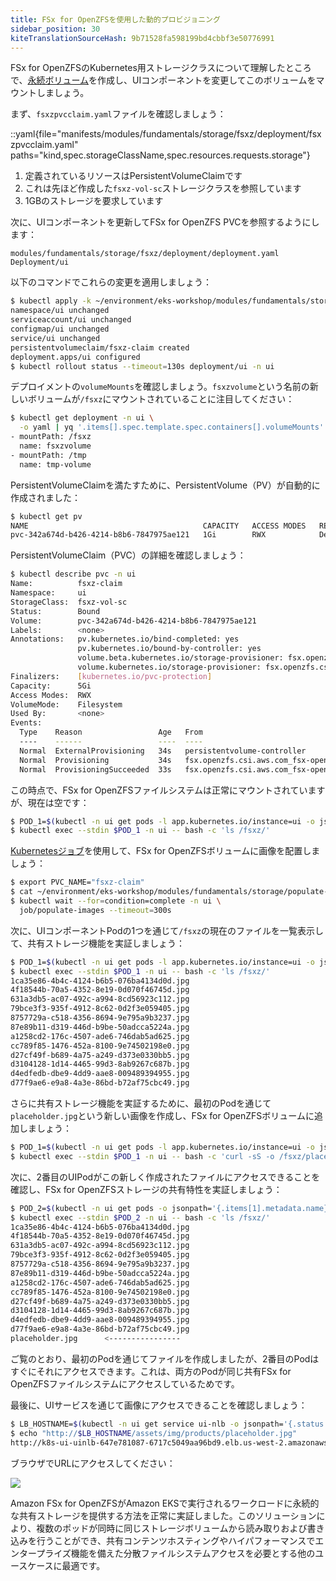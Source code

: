 ```yaml
---
title: FSx for OpenZFSを使用した動的プロビジョニング
sidebar_position: 30
kiteTranslationSourceHash: 9b71528fa598199bd4cbbf3e50776991
---
```


FSx for OpenZFSのKubernetes用ストレージクラスについて理解したところで、[永続ボリューム](https://kubernetes.io/docs/concepts/storage/persistent-volumes/)を作成し、UIコンポーネントを変更してこのボリュームをマウントしましょう。

まず、`fsxzpvcclaim.yaml`ファイルを確認しましょう：

::yaml{file="manifests/modules/fundamentals/storage/fsxz/deployment/fsxzpvcclaim.yaml" paths="kind,spec.storageClassName,spec.resources.requests.storage"}

1. 定義されているリソースはPersistentVolumeClaimです
2. これは先ほど作成した`fsxz-vol-sc`ストレージクラスを参照しています
3. 1GBのストレージを要求しています

次に、UIコンポーネントを更新してFSx for OpenZFS PVCを参照するようにします：

```kustomization
modules/fundamentals/storage/fsxz/deployment/deployment.yaml
Deployment/ui
```

以下のコマンドでこれらの変更を適用しましょう：

```bash wait=30
$ kubectl apply -k ~/environment/eks-workshop/modules/fundamentals/storage/fsxz/deployment
namespace/ui unchanged
serviceaccount/ui unchanged
configmap/ui unchanged
service/ui unchanged
persistentvolumeclaim/fsxz-claim created
deployment.apps/ui configured
$ kubectl rollout status --timeout=130s deployment/ui -n ui
```

デプロイメントの`volumeMounts`を確認しましょう。`fsxzvolume`という名前の新しいボリュームが`/fsxz`にマウントされていることに注目してください：

```bash
$ kubectl get deployment -n ui \
  -o yaml | yq '.items[].spec.template.spec.containers[].volumeMounts'
- mountPath: /fsxz
  name: fsxzvolume
- mountPath: /tmp
  name: tmp-volume
```

PersistentVolumeClaimを満たすために、PersistentVolume（PV）が自動的に作成されました：

```bash
$ kubectl get pv
NAME                                       CAPACITY   ACCESS MODES   RECLAIM POLICY   STATUS   CLAIM                                 STORAGECLASS   REASON   AGE
pvc-342a674d-b426-4214-b8b6-7847975ae121   1Gi        RWX            Delete           Bound    ui/fsxz-claim                      fsxz-vol-sc                  2m33s
```

PersistentVolumeClaim（PVC）の詳細を確認しましょう：

```bash
$ kubectl describe pvc -n ui
Name:          fsxz-claim
Namespace:     ui
StorageClass:  fsxz-vol-sc
Status:        Bound
Volume:        pvc-342a674d-b426-4214-b8b6-7847975ae121
Labels:        <none>
Annotations:   pv.kubernetes.io/bind-completed: yes
               pv.kubernetes.io/bound-by-controller: yes
               volume.beta.kubernetes.io/storage-provisioner: fsx.openzfs.csi.aws.com
               volume.kubernetes.io/storage-provisioner: fsx.openzfs.csi.aws.com
Finalizers:    [kubernetes.io/pvc-protection]
Capacity:      5Gi
Access Modes:  RWX
VolumeMode:    Filesystem
Used By:       <none>
Events:
  Type    Reason                 Age   From                                                                                      Message
  ----    ------                 ----  ----                                                                                      -------
  Normal  ExternalProvisioning   34s   persistentvolume-controller                                                               waiting for a volume to be created, either by external provisioner "fsx.openzfs.csi.aws.com" or manually created by system administrator
  Normal  Provisioning           34s   fsx.openzfs.csi.aws.com_fsx-openzfs-csi-controller-6b9cdcddf6-kwx7p_35a063fc-5d91-4ba1-9bce-4d71de597b14  External provisioner is provisioning volume for claim "ui/fsxz-claim"
  Normal  ProvisioningSucceeded  33s   fsx.openzfs.csi.aws.com_fsx-openzfs-csi-controller-6b9cdcddf6-kwx7p_35a063fc-5d91-4ba1-9bce-4d71de597b14  Successfully provisioned volume pvc-342a674d-b426-4214-b8b6-7847975ae121
```

この時点で、FSx for OpenZFSファイルシステムは正常にマウントされていますが、現在は空です：

```bash
$ POD_1=$(kubectl -n ui get pods -l app.kubernetes.io/instance=ui -o jsonpath='{.items[0].metadata.name}')
$ kubectl exec --stdin $POD_1 -n ui -- bash -c 'ls /fsxz/'
```

[Kubernetesジョブ](https://kubernetes.io/docs/concepts/workloads/controllers/job/)を使用して、FSx for OpenZFSボリュームに画像を配置しましょう：

```bash
$ export PVC_NAME="fsxz-claim"
$ cat ~/environment/eks-workshop/modules/fundamentals/storage/populate-images-job.yaml | envsubst | kubectl apply -f -
$ kubectl wait --for=condition=complete -n ui \
  job/populate-images --timeout=300s
```

次に、UIコンポーネントPodの1つを通じて`/fsxz`の現在のファイルを一覧表示して、共有ストレージ機能を実証しましょう：

```bash
$ POD_1=$(kubectl -n ui get pods -l app.kubernetes.io/instance=ui -o jsonpath='{.items[0].metadata.name}')
$ kubectl exec --stdin $POD_1 -n ui -- bash -c 'ls /fsxz/'
1ca35e86-4b4c-4124-b6b5-076ba4134d0d.jpg
4f18544b-70a5-4352-8e19-0d070f46745d.jpg
631a3db5-ac07-492c-a994-8cd56923c112.jpg
79bce3f3-935f-4912-8c62-0d2f3e059405.jpg
8757729a-c518-4356-8694-9e795a9b3237.jpg
87e89b11-d319-446d-b9be-50adcca5224a.jpg
a1258cd2-176c-4507-ade6-746dab5ad625.jpg
cc789f85-1476-452a-8100-9e74502198e0.jpg
d27cf49f-b689-4a75-a249-d373e0330bb5.jpg
d3104128-1d14-4465-99d3-8ab9267c687b.jpg
d4edfedb-dbe9-4dd9-aae8-009489394955.jpg
d77f9ae6-e9a8-4a3e-86bd-b72af75cbc49.jpg
```

さらに共有ストレージ機能を実証するために、最初のPodを通じて`placeholder.jpg`という新しい画像を作成し、FSx for OpenZFSボリュームに追加しましょう：

```bash
$ POD_1=$(kubectl -n ui get pods -l app.kubernetes.io/instance=ui -o jsonpath='{.items[0].metadata.name}')
$ kubectl exec --stdin $POD_1 -n ui -- bash -c 'curl -sS -o /fsxz/placeholder.jpg https://placehold.co/600x400/jpg?text=EKS+Workshop\\nPlaceholder'
```

次に、2番目のUIPodがこの新しく作成されたファイルにアクセスできることを確認し、FSx for OpenZFSストレージの共有特性を実証しましょう：

```bash
$ POD_2=$(kubectl -n ui get pods -o jsonpath='{.items[1].metadata.name}')
$ kubectl exec --stdin $POD_2 -n ui -- bash -c 'ls /fsxz/'
1ca35e86-4b4c-4124-b6b5-076ba4134d0d.jpg
4f18544b-70a5-4352-8e19-0d070f46745d.jpg
631a3db5-ac07-492c-a994-8cd56923c112.jpg
79bce3f3-935f-4912-8c62-0d2f3e059405.jpg
8757729a-c518-4356-8694-9e795a9b3237.jpg
87e89b11-d319-446d-b9be-50adcca5224a.jpg
a1258cd2-176c-4507-ade6-746dab5ad625.jpg
cc789f85-1476-452a-8100-9e74502198e0.jpg
d27cf49f-b689-4a75-a249-d373e0330bb5.jpg
d3104128-1d14-4465-99d3-8ab9267c687b.jpg
d4edfedb-dbe9-4dd9-aae8-009489394955.jpg
d77f9ae6-e9a8-4a3e-86bd-b72af75cbc49.jpg
placeholder.jpg      <----------------
```

ご覧のとおり、最初のPodを通じてファイルを作成しましたが、2番目のPodはすぐにそれにアクセスできます。これは、両方のPodが同じ共有FSx for OpenZFSファイルシステムにアクセスしているためです。

最後に、UIサービスを通じて画像にアクセスできることを確認しましょう：

```bash hook=placeholder
$ LB_HOSTNAME=$(kubectl -n ui get service ui-nlb -o jsonpath='{.status.loadBalancer.ingress[*].hostname}{"\n"}')
$ echo "http://$LB_HOSTNAME/assets/img/products/placeholder.jpg"
http://k8s-ui-uinlb-647e781087-6717c5049aa96bd9.elb.us-west-2.amazonaws.com/assets/img/products/placeholder.jpg
```

ブラウザでURLにアクセスしてください：

<Browser url="http://k8s-ui-uinlb-647e781087-6717c5049aa96b...">
<img src={require('./assets/placeholder.jpg').default}/>
</Browser>

Amazon FSx for OpenZFSがAmazon EKSで実行されるワークロードに永続的な共有ストレージを提供する方法を正常に実証しました。このソリューションにより、複数のポッドが同時に同じストレージボリュームから読み取りおよび書き込みを行うことができ、共有コンテンツホスティングやハイパフォーマンスでエンタープライズ機能を備えた分散ファイルシステムアクセスを必要とする他のユースケースに最適です。
